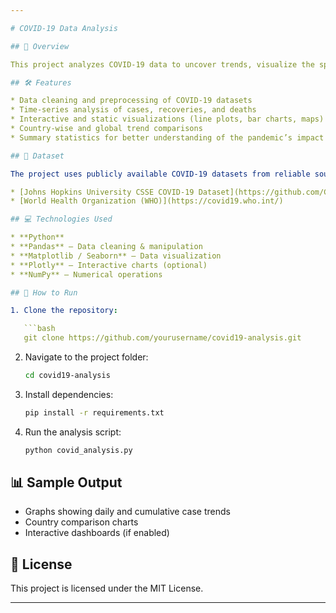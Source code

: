 ```yaml
---

# COVID-19 Data Analysis

## 📌 Overview

This project analyzes COVID-19 data to uncover trends, visualize the spread, and provide insights into confirmed cases, recoveries, and fatalities over time. Using Python’s data analysis and visualization libraries, it transforms raw datasets into meaningful information.

## 🛠 Features

* Data cleaning and preprocessing of COVID-19 datasets
* Time-series analysis of cases, recoveries, and deaths
* Interactive and static visualizations (line plots, bar charts, maps)
* Country-wise and global trend comparisons
* Summary statistics for better understanding of the pandemic’s impact

## 📂 Dataset

The project uses publicly available COVID-19 datasets from reliable sources like:

* [Johns Hopkins University CSSE COVID-19 Dataset](https://github.com/CSSEGISandData/COVID-19)
* [World Health Organization (WHO)](https://covid19.who.int/)

## 💻 Technologies Used

* **Python**
* **Pandas** – Data cleaning & manipulation
* **Matplotlib / Seaborn** – Data visualization
* **Plotly** – Interactive charts (optional)
* **NumPy** – Numerical operations

## 🚀 How to Run

1. Clone the repository:

   ```bash
   git clone https://github.com/yourusername/covid19-analysis.git
   ```
2. Navigate to the project folder:

   ```bash
   cd covid19-analysis
   ```
3. Install dependencies:

   ```bash
   pip install -r requirements.txt
   ```
4. Run the analysis script:

   ```bash
   python covid_analysis.py
   ```

## 📊 Sample Output

* Graphs showing daily and cumulative case trends
* Country comparison charts
* Interactive dashboards (if enabled)

## 📜 License

This project is licensed under the MIT License.

---
```


